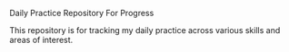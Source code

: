 Daily Practice Repository For Progress 

This repository is for tracking my daily practice across various skills and areas of interest.
